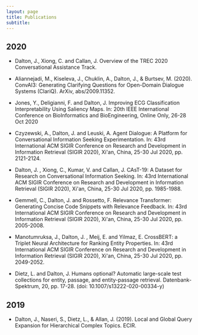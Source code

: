 ```yaml
---
layout: page
title: Publications
subtitle: 
---
```


## 2020
 - Dalton, J., Xiong, C. and Callan, J. Overview of the TREC 2020 Conversational Assistance Track. 
 
 - Aliannejadi, M., Kiseleva, J., Chuklin, A., Dalton, J., & Burtsev, M. (2020). ConvAI3: Generating Clarifying Questions for Open-Domain Dialogue Systems (ClariQ). ArXiv, abs/2009.11352.
 
 - Jones, Y., Deligianni, F. and Dalton, J. Improving ECG Classification Interpretability Using Saliency Maps. In: 20th IEEE International Conference on BioInformatics and BioEngineering, Online Only, 26-28 Oct 2020
 
 - Czyzewski, A., Dalton, J. and Leuski, A.  Agent Dialogue: A Platform for Conversational Information Seeking Experimentation. In: 43rd International ACM SIGIR Conference on Research and Development in Information Retrieval (SIGIR 2020), Xi'an, China, 25-30 Jul 2020, pp. 2121-2124.
 
 - Dalton, J. , Xiong, C., Kumar, V. and Callan, J. CAsT-19: A Dataset for Research on Conversational Information Seeking. In: 43rd International ACM SIGIR Conference on Research and Development in Information Retrieval (SIGIR 2020), Xi'an, China, 25-30 Jul 2020, pp. 1985-1988.
 
 - Gemmell, C., Dalton, J. and Rossetto, F.  Relevance Transformer: Generating Concise Code Snippets with Relevance Feedback. In: 43rd International ACM SIGIR Conference on Research and Development in Information Retrieval (SIGIR 2020), Xi'an, China, 25-30 Jul 2020, pp. 2005-2008.
 
- Manotumruksa, J., Dalton, J. , Meij, E. and Yilmaz, E. CrossBERT: a Triplet Neural Architecture for Ranking Entity Properties. In: 43rd International ACM SIGIR Conference on Research and Development in Information Retrieval (SIGIR 2020), Xi'an, China, 25-30 Jul 2020, pp. 2049-2052.

- Dietz, L. and Dalton, J. Humans optional? Automatic large-scale test collections for entity, passage, and entity-passage retrieval. Datenbank-Spektrum, 20, pp. 17-28. (doi: 10.1007/s13222-020-00334-y)

## 2019
 - Dalton, J., Naseri, S., Dietz, L., & Allan, J. (2019). Local and Global Query Expansion for Hierarchical Complex Topics. ECIR.
